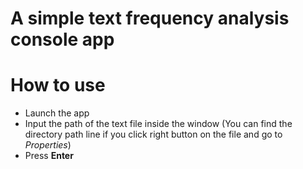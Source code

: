 # A simple text frequency analysis console app

# How to use
* Launch the app
* Input the path of the text file inside the window 
(You can find the directory path line if you click right button on the file and go to <i>Properties</i>)
* Press <b>Enter</b>
